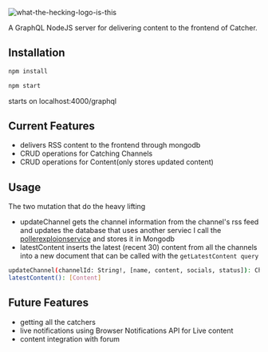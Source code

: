![what-the-hecking-logo-is-this](https://github.com/RubenPonce/grahql-catcher/assets/43939942/2d4e65cb-c8e9-478b-9583-8c2f2b40870e)





A GraphQL NodeJS server for delivering content to the frontend of Catcher. 


## Installation

```bash
npm install
```
```bash
npm start
```
starts on localhost:4000/graphql
## Current Features
- delivers RSS content to the frontend through mongodb
- CRUD operations for Catching Channels
- CRUD operations for Content(only stores updated content)
## Usage
The two mutation that do the heavy lifting
- updateChannel gets the channel information from the channel's rss feed and updates the database that uses another serviec I call the [pollerexploionservice](https://github.com/RubenPonce/pollerexplosionservice) and stores it in Mongodb
- latestContent inserts the latest (recent 30) content from all the channels into a new document that can be called with the `getLatestContent query`
```bash
updateChannel(channelId: String!, [name, content, socials, status]): Channel
latestContent(): [Content]
```

## Future Features
  - getting all the catchers
  - live notifications using Browser Notifications API for Live content
  - content integration with forum
